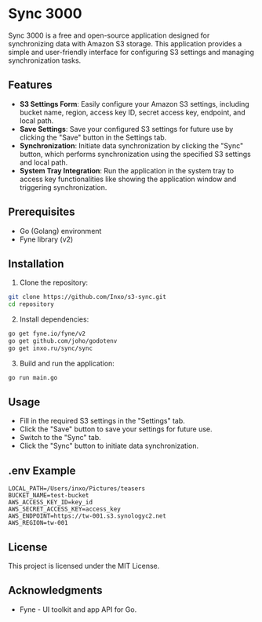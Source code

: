 # Sync 3000

Sync 3000 is a free and open-source application designed for synchronizing data with Amazon S3 storage. This application provides a simple and user-friendly interface for configuring S3 settings and managing synchronization tasks.

## Features

- **S3 Settings Form**: Easily configure your Amazon S3 settings, including bucket name, region, access key ID, secret access key, endpoint, and local path.
- **Save Settings**: Save your configured S3 settings for future use by clicking the "Save" button in the Settings tab.
- **Synchronization**: Initiate data synchronization by clicking the "Sync" button, which performs synchronization using the specified S3 settings and local path.
- **System Tray Integration**: Run the application in the system tray to access key functionalities like showing the application window and triggering synchronization.

## Prerequisites

- Go (Golang) environment
- Fyne library (v2)

## Installation

1. Clone the repository:
```bash
git clone https://github.com/Inxo/s3-sync.git
cd repository
```

2. Install dependencies:
```bash
go get fyne.io/fyne/v2
go get github.com/joho/godotenv
go get inxo.ru/sync/sync
```

3. Build and run the application:
```bash
go run main.go
```

## Usage

- Fill in the required S3 settings in the "Settings" tab.
- Click the "Save" button to save your settings for future use.
- Switch to the "Sync" tab.
- Click the "Sync" button to initiate data synchronization.

## .env Example

```dotenv
LOCAL_PATH=/Users/inxo/Pictures/teasers
BUCKET_NAME=test-bucket
AWS_ACCESS_KEY_ID=key_id
AWS_SECRET_ACCESS_KEY=access_key
AWS_ENDPOINT=https://tw-001.s3.synologyc2.net
AWS_REGION=tw-001
```

## License

This project is licensed under the MIT License.

## Acknowledgments

- Fyne - UI toolkit and app API for Go.